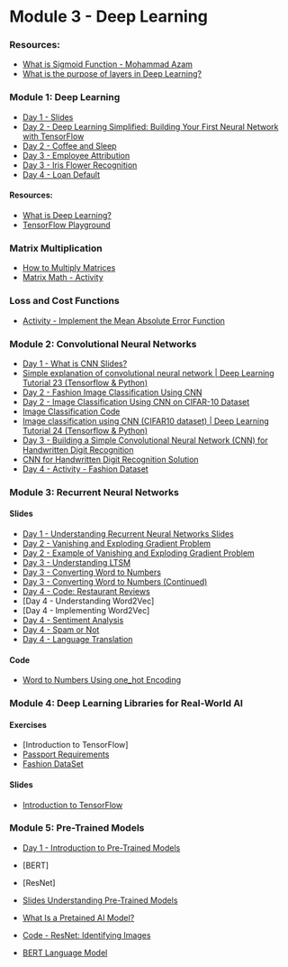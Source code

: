 
# Module 3 - Deep Learning 

### Resources: 
- [What is Sigmoid Function - Mohammad Azam](https://youtu.be/0BtMH3xzovg)
- [What is the purpose of layers in Deep Learning?](resources/purpose-of-layers.md)


### Module 1: Deep Learning
- [Day 1 - Slides](../Slides/Deep%20Learning/intro-deep-learning.key) 
- [Day 2 - Deep Learning Simplified: Building Your First Neural Network with TensorFlow](resources/Deep%20Learning%20Simplified:%20Building%20Your%20First%20Neural%20Network%20with%20TensorFlow.md) 
- [Day 2 - Coffee and Sleep](resources/coffee-sleep.md)
- [Day 3 - Employee Attribution](resources/employee-attribution.md)
- [Day 3 - Iris Flower Recognition](resources/iris-flower.md)
- [Day 4 - Loan Default](resources/loan-default.md)
#### Resources: 
- [What is Deep Learning?](https://www.freecodecamp.org/news/deep-learning-neural-networks-explained-in-plain-english/)
- [TensorFlow Playground](https://playground.tensorflow.org/)

### Matrix Multiplication 

- [How to Multiply Matrices](https://www.mathsisfun.com/algebra/matrix-multiplying.html)
- [Matrix Math - Activity](resources/matrix-math-activity.md)

### Loss and Cost Functions 

- [Activity - Implement the Mean Absolute Error Function](resources/mae.md)

### Module 2: Convolutional Neural Networks

- [Day 1 - What is CNN Slides?](../Slides/Deep%20Learning/intro-to-cnn.key) 
- [Simple explanation of convolutional neural network | Deep Learning Tutorial 23 (Tensorflow & Python)](https://youtu.be/zfiSAzpy9NM?si=tY3RMyXA_BmmN8MN)
- [Day 2 - Fashion Image Classification Using CNN](resources/fashion-cnn.md)
- [Day 2 - Image Classification Using CNN on CIFAR-10 Dataset](resources/image-classification-using-cnn.md)
- [Image Classification Code](resources/image-classification-cnn.ipynb)
- [Image classification using CNN (CIFAR10 dataset) | Deep Learning Tutorial 24 (Tensorflow & Python)](https://youtu.be/7HPwo4wnJeA?si=_7TTimR_EwM3e0zD)
- [Day 3 - Building a Simple Convolutional Neural Network (CNN) for Handwritten Digit Recognition](resources/hand-written.md)
- [CNN for Handwritten Digit Recognition Solution](https://github.com/codebasics/deep-learning-keras-tf-tutorial/blob/master/16_cnn_cifar10_small_image_classification/cnn_mnist_exercise_solution.ipynb)
- [Day 4 - Activity - Fashion Dataset](resources/fashion-cnn.md)

### Module 3: Recurrent Neural Networks

#### Slides
- [Day 1 - Understanding Recurrent Neural Networks Slides](../Slides/Deep%20Learning/rnn-1-understanding-rnn.key)
- [Day 2 - Vanishing and Exploding Gradient Problem](../Slides/Deep%20Learning/rnn-2-vanishing-gradient-problem.key)
- [Day 2 - Example of Vanishing and Exploding Gradient Problem](resources/simple-vanishing.md) 
- [Day 3 - Understanding LTSM](../Slides/Deep%20Learning/rnn-3-lstm.key)
- [Day 3 - Converting Word to Numbers](../Slides/Deep%20Learning/rnn-4-converting-words-to-numbers.key)
- [Day 3 - Converting Word to Numbers (Continued)](../Slides/Deep%20Learning/word-embedding-using-keras.key)
- [Day 4 - Code: Restaurant Reviews](resources/res-reviews.ipynb)
- [Day 4 - Understanding Word2Vec]
- [Day 4 - Implementing Word2Vec]
- [Day 4 - Sentiment Analysis](resources/sentiment.md) 
- [Day 4 - Spam or Not](resources/spam.md)
- [Day 4 - Language Translation](resources/language-translation.md)

#### Code 

- [Word to Numbers Using one_hot Encoding](resources/word-2-numbers.ipynb)

### Module 4: Deep Learning Libraries for Real-World AI

#### Exercises 

- [Introduction to TensorFlow]
- [Passport Requirements](resources/passport-requirements.md)
- [Fashion DataSet](resources/fashion-dataset.md)

#### Slides 

- [Introduction to TensorFlow](../Slides/Deep%20Learning/intro-tensor-flow.key)

### Module 5: Pre-Trained Models

- [Day 1 - Introduction to Pre-Trained Models](/Slides/introduction-pre-trained-models.key)

- [BERT]
- [ResNet]
- [Slides Understanding Pre-Trained Models](../Slides/Deep%20Learning/introduction-to-pre-trained-models.key)
- [What Is a Pretained AI Model?](https://blogs.nvidia.com/blog/what-is-a-pretrained-ai-model/) 
- [Code - ResNet: Identifying Images](resources/resnet.ipynb)
- [BERT Language Model](https://www.techtarget.com/searchenterpriseai/definition/BERT-language-model)
